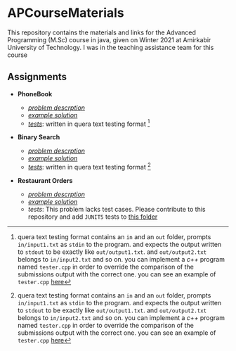 # APCourseMaterials
This repository contains the materials and links for the Advanced Programming (M.Sc) course in java, given on Winter 2021 at Amirkabir University of Technology. I was in the teaching assistance team for this course

## Assignments

- **PhoneBook**
    - *[problem descrption](tree/main/Phonebook/description.md)*
    - *[example solution](tree/main/PhoneBook/solution/Main.java)*
    - *[tests](tree/main/Phonebook/tests/)*: written in quera text testing format [^1]

- **Binary Search**

    - *[problem descrption](./BinarySearch/description.md)*
    - *[example solution](./BinarySearch/solution/Main.java)*
    - *[tests](./BinarySearch/tests/)*: written in quera text testing format [^1]


- **Restaurant Orders**

    - *[problem descrption](./RestaurantOrders/description.md)*
    - *[example solution](./RestaurantOrders/restaurant/)*
    - *tests*: This problem lacks test cases. Please contribute to this repository and add `JUNIT5` tests to [this folder](./ResturantOrders/restaurant/test/)




[^1]: quera text testing format contains an `in` and an `out` folder, prompts `in/input1.txt` as `stdin` to the program. and expects the output written to `stdout` to be exactly like `out/output1.txt`. 
and `out/output2.txt` belongs to `in/input2.txt` and so on. you can implement a *c++* program named `tester.cpp` in order to override the comparison of the submissions output with the correct one. you can see an example of `tester.cpp` [here](./Phonebook/tests/tester.cpp)
</sup>